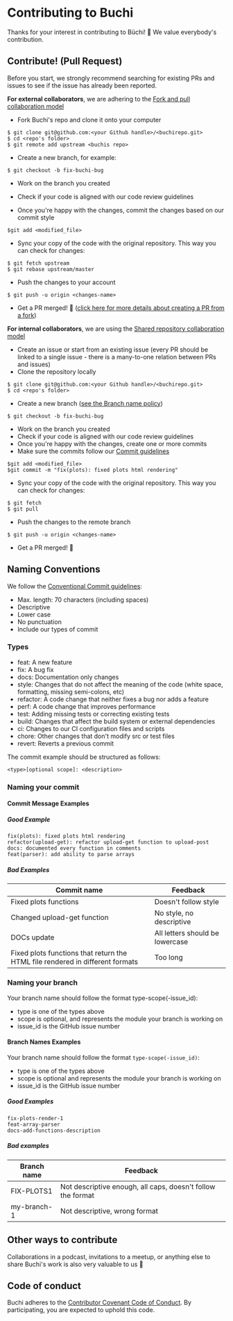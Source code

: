 # Contributing to Buchi

Thanks for your interest in contributing to Büchi! :tada: We value everybody's contribution.

## Contribute! (Pull Request) 

Before you start, we strongly recommend searching for existing PRs and issues to see if the issue has already been reported.

**For external collaborators**, we are adhering to the [Fork and pull collaboration model]([url](https://docs.github.com/en/pull-requests/collaborating-with-pull-requests/getting-started/about-collaborative-development-models#fork-and-pull-model))

* Fork Buchi's repo and clone it onto your computer

```
$ git clone git@github.com:<your Github handle>/<buchirepo.git>
$ cd <repo's folder>
$ git remote add upstream <buchis repo>
```

* Create a new branch, for example:

```
$ git checkout -b fix-buchi-bug
```

* Work on the branch you created

* Check if your code is aligned with our code review guidelines

* Once you're happy with the changes, commit the changes based on our commit style

```
$git add <modified_file>
```

* Sync your copy of the code with the original repository. This way you can check for changes:

```
$ git fetch upstream
$ git rebase upstream/master
```

* Push the changes to your account

```
$ git push -u origin <changes-name>
```

* Get a PR merged! :1st_place_medal: ([click here for more details about creating a PR from a fork]([url](https://docs.github.com/en/pull-requests/collaborating-with-pull-requests/proposing-changes-to-your-work-with-pull-requests/creating-a-pull-request-from-a-fork)))

**For internal collaborators**, we are using the [Shared repository collaboration model]([url](https://docs.github.com/en/pull-requests/collaborating-with-pull-requests/getting-started/about-collaborative-development-models#shared-repository-model))

* Create an issue or start from an existing issue (every PR should be linked to a single issue - there is a many-to-one relation between PRs and issues)
* Clone the repository locally
```
$ git clone git@github.com:<your Github handle>/<buchirepo.git>
$ cd <repo's folder>
```

* Create a new branch ([see the Branch name policy]([url](https://github.com/buchi-labortechnik-ag/contributing/edit/main/README.md#naming-your-branch)))
```
$ git checkout -b fix-buchi-bug
```

* Work on the branch you created
* Check if your code is aligned with our code review guidelines
* Once you're happy with the changes, create one or more commits
* Make sure the commits follow our [Commit guidelines]([url](https://github.com/buchi-labortechnik-ag/contributing/edit/main/README.md#naming-your-commit))

```
$git add <modified_file>
$git commit -m "fix(plots): fixed plots html rendering"
```
* Sync your copy of the code with the original repository. This way you can check for changes:

```
$ git fetch
$ git pull
```

* Push the changes to the remote branch

```
$ git push -u origin <changes-name>
```

* Get a PR merged! :1st_place_medal:

## Naming Conventions

We follow the [Conventional Commit guidelines](https://www.conventionalcommits.org/en/v1.0.0/#summary):

* Max. length: 70 characters (including spaces)
* Descriptive
* Lower case
* No punctuation
* Include our types of commit

### Types

* feat: A new feature
* fix: A bug fix
* docs: Documentation only changes
* style: Changes that do not affect the meaning of the code (white space, formatting, missing semi-colons, etc)
* refactor: A code change that neither fixes a bug nor adds a feature
* perf: A code change that improves performance
* test: Adding missing tests or correcting existing tests
* build: Changes that affect the build system or external dependencies
* ci: Changes to our CI config­uration files and scripts
* chore: Other changes that don't modify src or test files
* revert: Reverts a previous commit

The commit example should be structured as follows:

```
<type>[optional scope]: <description>
```

### Naming your commit

#### Commit Message Examples

##### Good Example

```
fix(plots): fixed plots html rendering
refactor(upload-get): refactor upload-get function to upload-post
docs: documented every function in comments
feat(parser): add ability to parse arrays 
```

##### Bad Examples

Commit name | Feedback
------------ | -------------
Fixed plots functions | Doesn't follow style
Changed upload-get function |  No style, no descriptive
DOCs update | All letters should be lowercase 
Fixed plots functions that return the HTML file rendered in different formats | Too long


### Naming your branch

Your branch name should follow the format type-scope(-issue_id):

* type is one of the types above
* scope is optional, and represents the module your branch is working on
* issue_id is the GitHub issue number

#### Branch Names Examples

Your branch name should follow the format `type-scope(-issue_id)`:

* type is one of the types above
* scope is optional and represents the module your branch is working on
* issue_id is the GitHub issue number

##### Good Examples

```
fix-plots-render-1
feat-array-parser
docs-add-functions-description
```

##### Bad examples

Branch name | Feedback
------------ | -------------
FIX-PLOTS1 | Not descriptive enough, all caps, doesn't follow the format
my-branch-1 | Not descriptive, wrong format


## Other ways to contribute

Collaborations in a podcast, invitations to a meetup, or anything else to share Buchi's work is also very valuable to us 	:handshake:


## Code of conduct

Buchi adheres to the [Contributor Covenant Code of Conduct](https://www.contributor-covenant.org/version/1/4/code-of-conduct/). By participating, you are expected to uphold this code.
